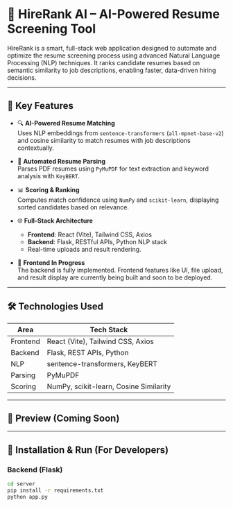 # 🚀 HireRank AI – AI-Powered Resume Screening Tool

HireRank is a smart, full-stack web application designed to automate and optimize the resume screening process using advanced Natural Language Processing (NLP) techniques. It ranks candidate resumes based on semantic similarity to job descriptions, enabling faster, data-driven hiring decisions.

---

## 🧠 Key Features

- 🔍 **AI-Powered Resume Matching**  
  Uses NLP embeddings from `sentence-transformers` (`all-mpnet-base-v2`) and cosine similarity to match resumes with job descriptions contextually.

- 📄 **Automated Resume Parsing**  
  Parses PDF resumes using `PyMuPDF` for text extraction and keyword analysis with `KeyBERT`.

- 📊 **Scoring & Ranking**  
  Computes match confidence using `NumPy` and `scikit-learn`, displaying sorted candidates based on relevance.

- 🌐 **Full-Stack Architecture**  
  - **Frontend**: React (Vite), Tailwind CSS, Axios  
  - **Backend**: Flask, RESTful APIs, Python NLP stack  
  - Real-time uploads and result rendering.

- 🚧 **Frontend In Progress**  
  The backend is fully implemented. Frontend features like UI, file upload, and result display are currently being built and soon to be deployed.

---

## 🛠️ Technologies Used

| Area       | Tech Stack                             |
|------------|-----------------------------------------|
| Frontend   | React (Vite), Tailwind CSS, Axios       |
| Backend    | Flask, REST APIs, Python                |
| NLP        | sentence-transformers, KeyBERT          |
| Parsing    | PyMuPDF                                 |
| Scoring    | NumPy, scikit-learn, Cosine Similarity  |

---

## 📸 Preview (Coming Soon)

<!-- Add screenshots or a demo GIF/video once frontend is done -->

---

## 🧪 Installation & Run (For Developers)

### Backend (Flask)
```bash
cd server
pip install -r requirements.txt
python app.py
